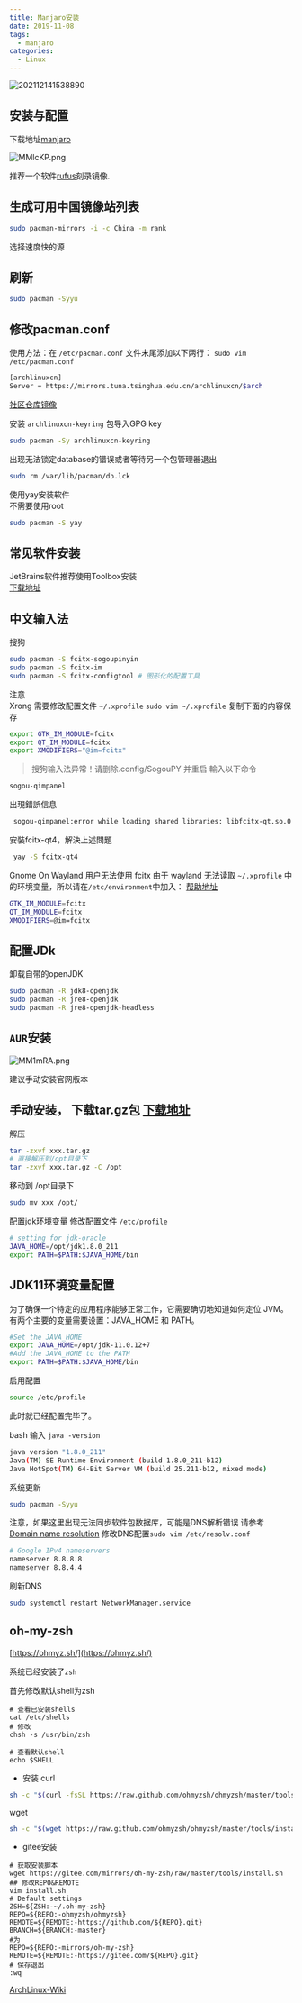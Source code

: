 ```yaml
---
title: Manjaro安装
date: 2019-11-08
tags:
  - manjaro
categories:
  - Linux
---
```


![202112141538890](https://fastly.jsdelivr.net/gh/qbmzc/images/2021/202112141538890.png)

<!-- more -->

## 安装与配置

下载地址[manjaro](https://manjaro.org/download/)

![MMlcKP.png](https://s2.ax1x.com/2019/11/11/MMlcKP.png)

推荐一个软件[rufus](http://rufus.akeo.ie/)刻录镜像.  

## 生成可用中国镜像站列表

```bash
sudo pacman-mirrors -i -c China -m rank
```

选择速度快的源

## 刷新  

```bash
sudo pacman -Syyu
```

## 修改pacman.conf

使用方法：在 `/etc/pacman.conf` 文件末尾添加以下两行：
`sudo vim /etc/pacman.conf`

```bash
[archlinuxcn]
Server = https://mirrors.tuna.tsinghua.edu.cn/archlinuxcn/$arch
```

[社区仓库镜像](https://github.com/archlinuxcn/mirrorlist-repo)

安装 `archlinuxcn-keyring` 包导入GPG key

```bash
sudo pacman -Sy archlinuxcn-keyring
```  

出现无法锁定database的错误或者等待另一个包管理器退出  

```bash
sudo rm /var/lib/pacman/db.lck
```

使用yay安装软件  
不需要使用root  

```bash
sudo pacman -S yay
```

## 常见软件安装  

JetBrains软件推荐使用Toolbox安装  
[下载地址](https://www.jetbrains.com/toolbox/app/?fromMenu)

## 中文输入法  

搜狗  

```bash
sudo pacman -S fcitx-sogoupinyin
sudo pacman -S fcitx-im
sudo pacman -S fcitx-configtool # 图形化的配置工具
```

注意  
Xrong
需要修改配置文件 `~/.xprofile`
`sudo vim ~/.xprofile`
复制下面的内容保存

```bash
export GTK_IM_MODULE=fcitx
export QT_IM_MODULE=fcitx
export XMODIFIERS="@im=fcitx"
```

> 搜狗输入法异常！请删除.config/SogouPY 并重启
輸入以下命令

```bash
sogou-qimpanel
```

出現錯誤信息

```bash
 sogou-qimpanel:error while loading shared libraries: libfcitx-qt.so.0: cannot open shared object file: No such file or directory
```

安裝fcitx-qt4，解決上述問題

```bash
 yay -S fcitx-qt4
```

Gnome On Wayland 用户无法使用 fcitx
由于 wayland 无法读取 `~/.xprofile` 中的环境变量，所以请在`/etc/environment`中加入：
[帮助地址](https://wiki.archlinux.org/index.php/Fcitx_(%E7%AE%80%E4%BD%93%E4%B8%AD%E6%96%87)#%E5%9C%A8_GTK2_%E7%A8%8B%E5%BA%8F%E4%B8%AD%E7%94%A8_Ctrl_+_Space_%E4%B8%8D%E8%83%BD%E8%B0%83%E5%87%BA%E8%BE%93%E5%85%A5%E6%B3%95)

```bash
GTK_IM_MODULE=fcitx
QT_IM_MODULE=fcitx
XMODIFIERS=@im=fcitx
```  

## 配置JDk

卸载自带的openJDK

```bash
sudo pacman -R jdk8-openjdk
sudo pacman -R jre8-openjdk
sudo pacman -R jre8-openjdk-headless
```

## `AUR`安装

![MM1mRA.png](https://s2.ax1x.com/2019/11/11/MM1mRA.png)

建议手动安装官网版本

## 手动安装， 下载tar.gz包 [下载地址](http://www.oracle.com/technetwork/java/javase/downloads/jdk8-downloads-2133151.html)

解压

```bash
tar -zxvf xxx.tar.gz
# 直接解压到/opt目录下
tar -zxvf xxx.tar.gz -C /opt
```

移动到 /opt目录下

```bash
sudo mv xxx /opt/
```

配置jdk环境变量 修改配置文件 `/etc/profile`

```bash
# setting for jdk-oracle
JAVA_HOME=/opt/jdk1.8.0_211
export PATH=$PATH:$JAVA_HOME/bin
```

## JDK11环境变量配置

为了确保一个特定的应用程序能够正常工作，它需要确切地知道如何定位 JVM。有两个主要的变量需要设置：JAVA_HOME 和 PATH。

```bash
#Set the JAVA_HOME
export JAVA_HOME=/opt/jdk-11.0.12+7
#Add the JAVA_HOME to the PATH
export PATH=$PATH:$JAVA_HOME/bin
```

启用配置

```bash
source /etc/profile
```

此时就已经配置完毕了。

bash 输入 `java -version`

```bash
java version "1.8.0_211"
Java(TM) SE Runtime Environment (build 1.8.0_211-b12)
Java HotSpot(TM) 64-Bit Server VM (build 25.211-b12, mixed mode)
```

系统更新  

```bash
sudo pacman -Syyu
```

注意，如果这里出现无法同步软件包数据库，可能是DNS解析错误 请参考  
[Domain name resolution](https://wiki.archlinux.org/index.php/Domain_name_resolution_(%E7%AE%80%E4%BD%93%E4%B8%AD%E6%96%87))
修改DNS配置`sudo vim /etc/resolv.conf`

```bash
# Google IPv4 nameservers
nameserver 8.8.8.8
nameserver 8.8.4.4
```

刷新DNS

```bash
sudo systemctl restart NetworkManager.service
```

## oh-my-zsh

[https://ohmyz.sh/](https://ohmyz.sh/)


系统已经安装了`zsh`

首先修改默认shell为zsh

```shell
# 查看已安装shells
cat /etc/shells
# 修改
chsh -s /usr/bin/zsh

# 查看默认shell
echo $SHELL
```
- 安装
curl

```bash
sh -c "$(curl -fsSL https://raw.github.com/ohmyzsh/ohmyzsh/master/tools/install.sh)"
```

wget

```bash
sh -c "$(wget https://raw.github.com/ohmyzsh/ohmyzsh/master/tools/install.sh -O -)"
```

- gitee安装

```shell
# 获取安装脚本
wget https://gitee.com/mirrors/oh-my-zsh/raw/master/tools/install.sh
## 修改REPO&REMOTE
vim install.sh
# Default settings
ZSH=${ZSH:-~/.oh-my-zsh}
REPO=${REPO:-ohmyzsh/ohmyzsh}
REMOTE=${REMOTE:-https://github.com/${REPO}.git}
BRANCH=${BRANCH:-master}
#为
REPO=${REPO:-mirrors/oh-my-zsh}
REMOTE=${REMOTE:-https://gitee.com/${REPO}.git}
# 保存退出
:wq
```



[ArchLinux-Wiki](https://wiki.archlinux.org/index.php/Main_page_(%E7%AE%80%E4%BD%93%E4%B8%AD%E6%96%87))
